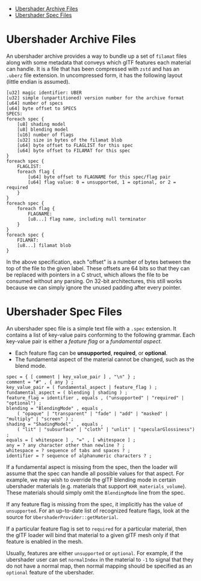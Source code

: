 - [Ubershader Archive Files](#ubershader-archive-files)
- [Ubershader Spec Files](#ubershader-spec-files)

# Ubershader Archive Files

An ubershader archive provides a way to bundle up a set of `filamat` files along with some metadata
that conveys which glTF features each material can handle. It is a file that has been compressed
with `zstd` and has an `.uberz` file extension. In uncompressed form, it has the following layout
(little endian is assumed).

```
[u32] magic identifier: UBER
[u32] simple (unpartitioned) version number for the archive format
[u64] number of specs
[u64] byte offset to SPECS
SPECS:
foreach spec {
    [u8] shading model
    [u8] blending model
    [u16] number of flags
    [u32] size in bytes of the filamat blob
    [u64] byte offset to FLAGLIST for this spec
    [u64] byte offset to FILAMAT for this spec
}
foreach spec {
    FLAGLIST:
    foreach flag {
        [u64] byte offset to FLAGNAME for this spec/flag pair
        [u64] flag value: 0 = unsupported, 1 = optional, or 2 = required
    }
}
foreach spec {
    foreach flag {
        FLAGNAME:
        [u8...] flag name, including null terminator
    }
}
foreach spec {
    FILAMAT:
    [u8...] filamat blob
}
```

In the above specification, each "offset" is a number of bytes between the top of the file to the
given label. These offsets are 64 bits so that they can be replaced with pointers in a C struct,
which allows the file to be consumed without any parsing. On 32-bit architectures, this still works
because we can simply ignore the unused padding after every pointer.

# Ubershader Spec Files

An ubershader spec file is a simple text file with a `.spec` extension. It contains a list of
key-value pairs conforming to the following grammar. Each key-value pair is either a *feature flag*
or a *fundamental aspect*.

- Each feature flag can be **unsupported**, **required**, or **optional**.
- The fundamental aspect of the material cannot be changed, such as the blend mode.

```eBNF
spec = { [ comment | key_value_pair ] , "\n" } ;
comment = "#" , { any } ;
key_value_pair = ( fundamental_aspect | feature_flag ) ;
fundamental_aspect = ( blending | shading ) ;
feature_flag = identifier , equals , ("unsupported" | "required" | "optional") ;
blending = "BlendingMode" , equals ,
    ( "opaque" | "transparent" | "fade" | "add" | "masked" | "multiply" | "screen" ) ;
shading = "ShadingModel"  , equals ,
    ( "lit" | "subsurface" | "cloth" | "unlit" | "specularGlossiness") ;
equals = [ whitespace ] , "=" , [ whitespace ] ;
any = ? any character other than newline ? ;
whitespace = ? sequence of tabs and spaces ? ;
identifier = ? sequence of alphanumeric characters ? ;
```

If a fundamental aspect is missing from the spec, then the loader will assume that the spec can
handle all possible values for that aspect. For example, we may wish to override the glTF
blending mode in certain ubershader materials (e.g. materials that support `KHR_materials_volume`).
These materials should simply omit the `BlendingMode` line from the spec.

If any feature flag is missing from the spec, it implicitly has the value of `unsupported`. For an
up-to-date list of recognized feature flags, look at the source for `UbershaderProvider::getMaterial`.

If a particular feature flag is set to `required` for a particular material, then the glTF loader
will bind that material to a given glTF mesh only if that feature is enabled in the mesh.

Usually, features are either `unsupported` or `optional`. For example, if the ubershader user can
set `normalIndex` in the material to `-1` to signal that they do not have a normal map, then normal
mapping should be specified as an `optional` feature of the ubershader.
